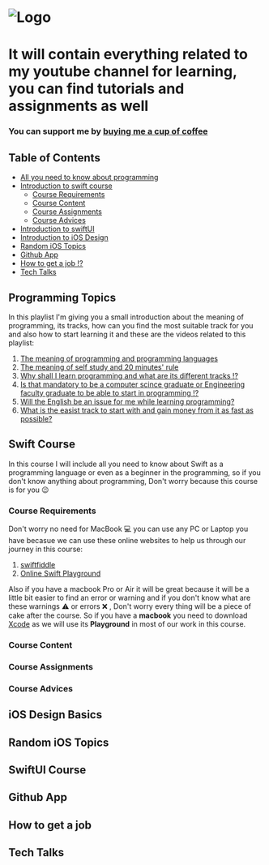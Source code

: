 # ![Logo](https://user-images.githubusercontent.com/26345314/173197547-576bcf13-0a22-4f9e-a37e-aca540da614e.png)

# It will contain everything related to my youtube channel for learning, you can find tutorials and assignments as well 

### You can support me by [buying me a cup of coffee](https://www.buymeacoffee.com/a.menaim)

## Table of Contents

* [All you need to know about programming](#programming-topics)
* [Introduction to swift course](#swift-course)
    * [Course Requirements](#course-requirements)
    * [Course Content](#course-content)
    * [Course Assignments](#course-assignments)
    * [Course Advices](#course-advices)
* [Introduction to swiftUI](#swiftui-course)
* [Introduction to iOS Design](#ios-design-basics)
* [Random iOS Topics](#random-ios-topics)
* [Github App](#github-app)
* [How to get a job !?](#how-to-get-a-job)
* [Tech Talks](#tech-talks)

## Programming Topics

In this playlist I'm giving you a small introduction about the meaning of programming, its tracks, how can you find the most suitable track for you and also how to start learning it and these are the videos related to this playlist:

1. [The meaning of programming and programming languages](https://www.youtube.com/watch?v=a_BmXccPlbE&list=PLcqMcXfu9uXMYUrHtlNfb0VSzAhgfp1Sz&index=1&t=4s)
2. [The meaning of self study and 20 minutes' rule](https://www.youtube.com/watch?v=WctJUqgdKzw&list=PLcqMcXfu9uXMYUrHtlNfb0VSzAhgfp1Sz&index=2&t=4s)
3. [Why shall I learn programming and what are its different tracks !?](https://www.youtube.com/watch?v=BC_qzh01sdM&list=PLcqMcXfu9uXMYUrHtlNfb0VSzAhgfp1Sz&index=3&t=99s)
4. [Is that mandatory to be a computer scince graduate or Engineering faculty graduate to be able to start in programming !?](https://www.youtube.com/watch?v=01SM6MtUC50&list=PLcqMcXfu9uXMYUrHtlNfb0VSzAhgfp1Sz&index=4&t=25s)
5. [Will the English be an issue for me while learning programming?](https://www.youtube.com/watch?v=Vh0NT3vlSaM&list=PLcqMcXfu9uXMYUrHtlNfb0VSzAhgfp1Sz&index=5&t=10s)
6. [What is the easist track to start with and gain money from it as fast as possible? ](https://www.youtube.com/watch?v=lnL9DbhPoqI&list=PLcqMcXfu9uXMYUrHtlNfb0VSzAhgfp1Sz&index=6)

## Swift Course 

In this course I will include all you need to know about Swift as a programming language or even as a beginner in the programming, so if you don't know anything about programming, Don't worry because this course is for you 😉

### Course Requirements
Don't worry no need for MacBook 💻 you can use any PC or Laptop you have becasue we can use these online websites to help us through our journey in this course:

1. [swiftfiddle](https://swiftfiddle.com/)
2. [Online Swift Playground](http://online.swiftplayground.run/)

Also if you have a macbook Pro or Air it will be great because it will be a little bit easier to find an error or warning and if you don't know what are these warnings ⚠️ or errors ❌ , Don't worry every thing will be a piece of cake after the course.
So if you have a **macbook** you need to download [Xcode](https://apps.apple.com/us/app/xcode/id497799835?mt=12) as we will use its **Playground** in most of our work in this course.


### Course Content

### Course Assignments

### Course Advices

## iOS Design Basics

## Random iOS Topics

## SwiftUI Course


## Github App

## How to get a job

## Tech Talks
